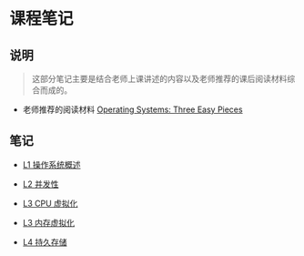 # 课程笔记


## 说明
> 这部分笔记主要是结合老师上课讲述的内容以及老师推荐的课后阅读材料综合而成的。

* 老师推荐的阅读材料 [Operating Systems: Three Easy Pieces](https://pages.cs.wisc.edu/~remzi/OSTEP/)

## 笔记
* [L1 操作系统概述](./L1%20操作系统概述/README.md)

* [L2 并发性](./L2%20并发性/README.md)

* [L3 CPU 虚拟化](./L3%20CPU%20虚拟化/README.md)

* [L3 内存虚拟化](./L3%20内存虚拟化/README.md)

* [L4 持久存储](./L4%20持久存储/README.md)
